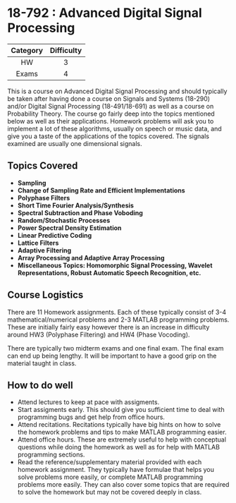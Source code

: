 # 18-792 : Advanced Digital Signal Processing

| Category | Difficulty |
|:-:       | :-:        |
| HW       | 3          |
| Exams    | 4          |

This is a course on Advanced Digital Signal Processing and should typically be taken after having done a course on Signals and Systems (18-290) and/or Digital Signal Processing (18-491/18-691) as well as a course on Probability Theory. The course go fairly deep into the topics mentioned below as well as their applications. Homework problems will ask you to implement a lot of these algorithms, usually on speech or music data, and give you a taste of the applications of the topics covered. The signals examined are usually one dimensional signals.

## Topics Covered
- **Sampling**
- **Change of Sampling Rate and Efficient Implementations**
- **Polyphase Filters**
- **Short Time Fourier Analysis/Synthesis**
- **Spectral Subtraction and Phase Voboding**
- **Random/Stochastic Processes**
- **Power Spectral Density Estimation**
- **Linear Predictive Coding**
- **Lattice Filters**
- **Adaptive Filtering**
- **Array Processing and Adaptive Array Processing**
- **Miscellaneous Topics: Homomorphic Signal Processing, Wavelet Representations, Robust Automatic Speech Recognition, etc.**

## Course Logistics
There are 11 Homework assignments. Each of these typically consist of 3-4 mathematical/numerical problems and 2-3 MATLAB programming problems. These are initially fairly easy however there is an increase in difficulty around HW3 (Polyphase Filtering) and HW4 (Phase Vocoding).

There are typically two midterm exams and one final exam. The final exam can end up being lengthy. It will be important to have a good grip on the material taught in class.

## How to do well

- Attend lectures to keep at pace with assigments.
- Start assigments early. This should give you sufficient time to deal with programming bugs and get help from office hours.
- Attend recitations. Recitations typically have big hints on how to solve the homework problems and tips to make MATLAB programming easier.
- Attend office hours. These are extremely useful to help with conceptual questions while doing the homework as well as for help with MATLAB programming sections.
- Read the reference/supplementary material provided with each homework assignment. They typically have formulae that helps you solve problems more easily, or complete MATLAB programming problems more easily. They can also cover some topics that are required to solve the homework but may not be covered deeply in class.
